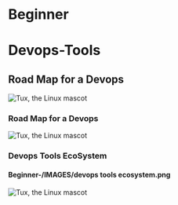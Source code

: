 # Beginner
# Devops-Tools
## Road Map for a Devops
![Tux, the Linux mascot](/Beginner-/IMAGES/Devops-roadMap.png)
### Road Map for a Devops
![Tux, the Linux mascot](/Beginner-/IMAGES/devops-roadmap2.png)
### Devops Tools EcoSystem
#### Beginner-/IMAGES/devops tools ecosystem.png
![Tux, the Linux mascot](/Beginner-/IMAGES/devops-tools-ecosystem.png)

